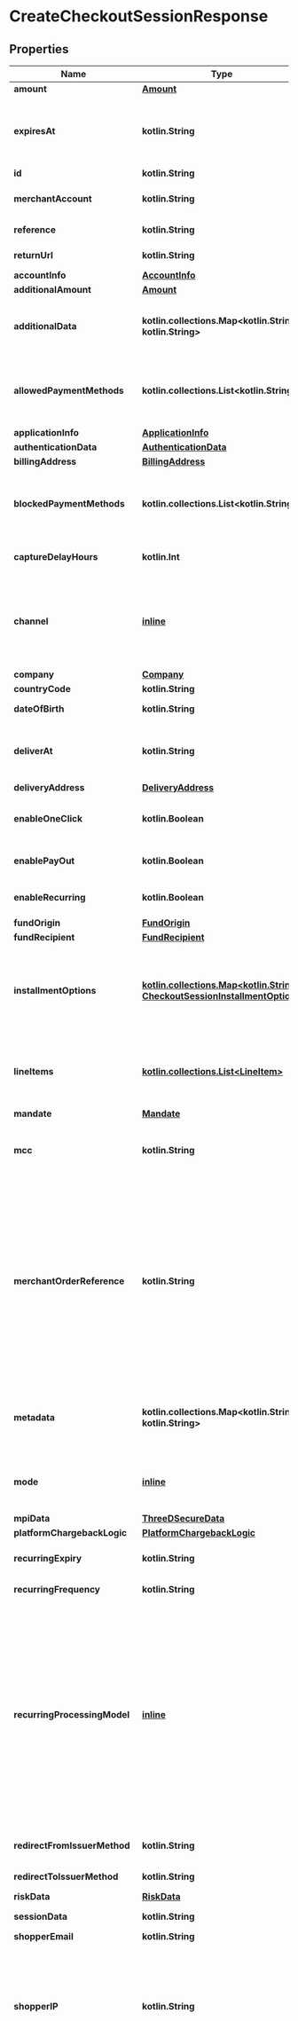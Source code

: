 
# CreateCheckoutSessionResponse

## Properties
Name | Type | Description | Notes
------------ | ------------- | ------------- | -------------
**amount** | [**Amount**](Amount.md) |  | 
**expiresAt** | **kotlin.String** | The date the session expires in [ISO8601](https://www.iso.org/iso-8601-date-and-time-format.html) format. When not specified, the expiry date is set to 1 hour after session creation. You cannot set the session expiry to more than 24 hours after session creation. | 
**id** | **kotlin.String** | A unique identifier of the session. |  [readonly]
**merchantAccount** | **kotlin.String** | The merchant account identifier, with which you want to process the transaction. | 
**reference** | **kotlin.String** | The reference to uniquely identify a payment. | 
**returnUrl** | **kotlin.String** | The URL to return to when a redirect payment is completed. | 
**accountInfo** | [**AccountInfo**](AccountInfo.md) |  |  [optional]
**additionalAmount** | [**Amount**](Amount.md) |  |  [optional]
**additionalData** | **kotlin.collections.Map&lt;kotlin.String, kotlin.String&gt;** | This field contains additional data, which may be required for a particular payment request.  The &#x60;additionalData&#x60; object consists of entries, each of which includes the key and value. |  [optional]
**allowedPaymentMethods** | **kotlin.collections.List&lt;kotlin.String&gt;** | List of payment methods to be presented to the shopper. To refer to payment methods, use their [payment method type](https://docs.adyen.com/payment-methods/payment-method-types).  Example: &#x60;\&quot;allowedPaymentMethods\&quot;:[\&quot;ideal\&quot;,\&quot;giropay\&quot;]&#x60; |  [optional]
**applicationInfo** | [**ApplicationInfo**](ApplicationInfo.md) |  |  [optional]
**authenticationData** | [**AuthenticationData**](AuthenticationData.md) |  |  [optional]
**billingAddress** | [**BillingAddress**](BillingAddress.md) |  |  [optional]
**blockedPaymentMethods** | **kotlin.collections.List&lt;kotlin.String&gt;** | List of payment methods to be hidden from the shopper. To refer to payment methods, use their [payment method type](https://docs.adyen.com/payment-methods/payment-method-types).  Example: &#x60;\&quot;blockedPaymentMethods\&quot;:[\&quot;ideal\&quot;,\&quot;giropay\&quot;]&#x60; |  [optional]
**captureDelayHours** | **kotlin.Int** | The delay between the authorisation and scheduled auto-capture, specified in hours. |  [optional]
**channel** | [**inline**](#Channel) | The platform where a payment transaction takes place. This field is optional for filtering out payment methods that are only available on specific platforms. If this value is not set, then we will try to infer it from the &#x60;sdkVersion&#x60; or &#x60;token&#x60;.  Possible values: * **iOS** * **Android** * **Web** |  [optional]
**company** | [**Company**](Company.md) |  |  [optional]
**countryCode** | **kotlin.String** | The shopper&#39;s two-letter country code. |  [optional]
**dateOfBirth** | **kotlin.String** | The shopper&#39;s date of birth in [ISO8601](https://www.iso.org/iso-8601-date-and-time-format.html) format. |  [optional]
**deliverAt** | **kotlin.String** | The date and time when the purchased goods should be delivered.  [ISO 8601](https://www.w3.org/TR/NOTE-datetime) format: YYYY-MM-DDThh:mm:ss+TZD, for example, **2020-12-18T10:15:30+01:00**. |  [optional]
**deliveryAddress** | [**DeliveryAddress**](DeliveryAddress.md) |  |  [optional]
**enableOneClick** | **kotlin.Boolean** | When true and &#x60;shopperReference&#x60; is provided, the shopper will be asked if the payment details should be stored for future one-click payments. |  [optional]
**enablePayOut** | **kotlin.Boolean** | When true and &#x60;shopperReference&#x60; is provided, the payment details will be tokenized for payouts. |  [optional]
**enableRecurring** | **kotlin.Boolean** | When true and &#x60;shopperReference&#x60; is provided, the payment details will be tokenized for recurring payments. |  [optional]
**fundOrigin** | [**FundOrigin**](FundOrigin.md) |  |  [optional]
**fundRecipient** | [**FundRecipient**](FundRecipient.md) |  |  [optional]
**installmentOptions** | [**kotlin.collections.Map&lt;kotlin.String, CheckoutSessionInstallmentOption&gt;**](CheckoutSessionInstallmentOption.md) | A set of key-value pairs that specifies the installment options available per payment method. The key must be a payment method name in lowercase. For example, **card** to specify installment options for all cards, or **visa** or **mc**. The value must be an object containing the installment options. |  [optional]
**lineItems** | [**kotlin.collections.List&lt;LineItem&gt;**](LineItem.md) | Price and product information about the purchased items, to be included on the invoice sent to the shopper. &gt; This field is required for 3x 4x Oney, Affirm, Afterpay, Clearpay, Klarna, Ratepay, and Zip. |  [optional]
**mandate** | [**Mandate**](Mandate.md) |  |  [optional]
**mcc** | **kotlin.String** | The [merchant category code](https://en.wikipedia.org/wiki/Merchant_category_code) (MCC) is a four-digit number, which relates to a particular market segment. This code reflects the predominant activity that is conducted by the merchant. |  [optional]
**merchantOrderReference** | **kotlin.String** | This reference allows linking multiple transactions to each other for reporting purposes (i.e. order auth-rate). The reference should be unique per billing cycle. The same merchant order reference should never be reused after the first authorised attempt. If used, this field should be supplied for all incoming authorisations. &gt; We strongly recommend you send the &#x60;merchantOrderReference&#x60; value to benefit from linking payment requests when authorisation retries take place. In addition, we recommend you provide &#x60;retry.orderAttemptNumber&#x60;, &#x60;retry.chainAttemptNumber&#x60;, and &#x60;retry.skipRetry&#x60; values in &#x60;PaymentRequest.additionalData&#x60;. |  [optional]
**metadata** | **kotlin.collections.Map&lt;kotlin.String, kotlin.String&gt;** | Metadata consists of entries, each of which includes a key and a value. Limits: * Maximum 20 key-value pairs per request. * Maximum 20 characters per key. * Maximum 80 characters per value.  |  [optional]
**mode** | [**inline**](#Mode) | Indicates the type of front end integration. Possible values: * **embedded** (default): Drop-in or Components integration * **hosted**: Hosted Checkout integration |  [optional]
**mpiData** | [**ThreeDSecureData**](ThreeDSecureData.md) |  |  [optional]
**platformChargebackLogic** | [**PlatformChargebackLogic**](PlatformChargebackLogic.md) |  |  [optional]
**recurringExpiry** | **kotlin.String** | Date after which no further authorisations shall be performed. Only for 3D Secure 2. |  [optional]
**recurringFrequency** | **kotlin.String** | Minimum number of days between authorisations. Only for 3D Secure 2. |  [optional]
**recurringProcessingModel** | [**inline**](#RecurringProcessingModel) | Defines a recurring payment type. Required when creating a token to store payment details. Allowed values: * &#x60;Subscription&#x60; – A transaction for a fixed or variable amount, which follows a fixed schedule. * &#x60;CardOnFile&#x60; – With a card-on-file (CoF) transaction, card details are stored to enable one-click or omnichannel journeys, or simply to streamline the checkout process. Any subscription not following a fixed schedule is also considered a card-on-file transaction. * &#x60;UnscheduledCardOnFile&#x60; – An unscheduled card-on-file (UCoF) transaction is a transaction that occurs on a non-fixed schedule and/or have variable amounts. For example, automatic top-ups when a cardholder&#39;s balance drops below a certain amount.  |  [optional]
**redirectFromIssuerMethod** | **kotlin.String** | Specifies the redirect method (GET or POST) when redirecting back from the issuer. |  [optional]
**redirectToIssuerMethod** | **kotlin.String** | Specifies the redirect method (GET or POST) when redirecting to the issuer. |  [optional]
**riskData** | [**RiskData**](RiskData.md) |  |  [optional]
**sessionData** | **kotlin.String** | The payment session data you need to pass to your front end. |  [optional]
**shopperEmail** | **kotlin.String** | The shopper&#39;s email address. |  [optional]
**shopperIP** | **kotlin.String** | The shopper&#39;s IP address. In general, we recommend that you provide this data, as it is used in a number of risk checks (for instance, number of payment attempts or location-based checks). &gt; For 3D Secure 2 transactions, schemes require &#x60;shopperIP&#x60; for all browser-based implementations. This field is also mandatory for some merchants depending on your business model. For more information, [contact Support](https://www.adyen.help/hc/en-us/requests/new). |  [optional]
**shopperInteraction** | [**inline**](#ShopperInteraction) | Specifies the sales channel, through which the shopper gives their card details, and whether the shopper is a returning customer. For the web service API, Adyen assumes Ecommerce shopper interaction by default.  This field has the following possible values: * &#x60;Ecommerce&#x60; - Online transactions where the cardholder is present (online). For better authorisation rates, we recommend sending the card security code (CSC) along with the request. * &#x60;ContAuth&#x60; - Card on file and/or subscription transactions, where the cardholder is known to the merchant (returning customer). If the shopper is present (online), you can supply also the CSC to improve authorisation (one-click payment). * &#x60;Moto&#x60; - Mail-order and telephone-order transactions where the shopper is in contact with the merchant via email or telephone. * &#x60;POS&#x60; - Point-of-sale transactions where the shopper is physically present to make a payment using a secure payment terminal. |  [optional]
**shopperLocale** | **kotlin.String** | The combination of a language code and a country code to specify the language to be used in the payment. |  [optional]
**shopperName** | [**Name**](Name.md) |  |  [optional]
**shopperReference** | **kotlin.String** | Your reference to uniquely identify this shopper, for example user ID or account ID. Minimum length: 3 characters. &gt; Your reference must not include personally identifiable information (PII), for example name or email address. |  [optional]
**shopperStatement** | **kotlin.String** | The text to be shown on the shopper&#39;s bank statement.  We recommend sending a maximum of 22 characters, otherwise banks might truncate the string.  Allowed characters: **a-z**, **A-Z**, **0-9**, spaces, and special characters **. , &#39; _ - ? + * /_**. |  [optional]
**showInstallmentAmount** | **kotlin.Boolean** | Set to true to show the payment amount per installment. |  [optional]
**socialSecurityNumber** | **kotlin.String** | The shopper&#39;s social security number. |  [optional]
**splitCardFundingSources** | **kotlin.Boolean** | Boolean value indicating whether the card payment method should be split into separate debit and credit options. |  [optional]
**splits** | [**kotlin.collections.List&lt;Split&gt;**](Split.md) | An array of objects specifying how to split a payment when using [Adyen for Platforms](https://docs.adyen.com/marketplaces-and-platforms/processing-payments#providing-split-information), [Classic Platforms integration](https://docs.adyen.com/marketplaces-and-platforms/classic/processing-payments#providing-split-information), or [Issuing](https://docs.adyen.com/issuing/manage-funds#split). |  [optional]
**store** | **kotlin.String** | The ecommerce or point-of-sale store that is processing the payment. Used in:  * [Partner platform integrations](https://docs.adyen.com/marketplaces-and-platforms/classic/platforms-for-partners#route-payments) for the [Classic Platforms integration](https://docs.adyen.com/marketplaces-and-platforms/classic). * [Platform setup integrations](https://docs.adyen.com/marketplaces-and-platforms/additional-for-platform-setup/route-payment-to-store) for the [Balance Platform](https://docs.adyen.com/marketplaces-and-platforms). |  [optional]
**storePaymentMethod** | **kotlin.Boolean** | When this is set to **true** and the &#x60;shopperReference&#x60; is provided, the payment details will be stored. |  [optional]
**storePaymentMethodMode** | [**inline**](#StorePaymentMethodMode) | Indicates if the details of the payment method will be stored for the shopper. Possible values: * **disabled** – No details will be stored (default). * **askForConsent** – If the &#x60;shopperReference&#x60; is provided, the UI lets the shopper choose if they want their payment details to be stored. * **enabled** – If the &#x60;shopperReference&#x60; is provided, the details will be stored without asking the shopper for consent. |  [optional]
**telephoneNumber** | **kotlin.String** | The shopper&#39;s telephone number. |  [optional]
**themeId** | **kotlin.String** | Sets a custom theme for [Hosted Checkout](https://docs.adyen.com/online-payments/build-your-integration/?platform&#x3D;Web&amp;integration&#x3D;Hosted+Checkout). The value can be any of the **Theme ID** values from your Customer Area. |  [optional]
**threeDSAuthenticationOnly** | **kotlin.Boolean** | If set to true, you will only perform the [3D Secure 2 authentication](https://docs.adyen.com/online-payments/3d-secure/other-3ds-flows/authentication-only), and not the payment authorisation. |  [optional]
**trustedShopper** | **kotlin.Boolean** | Set to true if the payment should be routed to a trusted MID. |  [optional]
**url** | **kotlin.String** | The URL for the Hosted Checkout page. Redirect the shopper to this URL so they can make the payment. |  [optional]


<a name="Channel"></a>
## Enum: channel
Name | Value
---- | -----
channel | iOS, Android, Web


<a name="Mode"></a>
## Enum: mode
Name | Value
---- | -----
mode | embedded, hosted


<a name="RecurringProcessingModel"></a>
## Enum: recurringProcessingModel
Name | Value
---- | -----
recurringProcessingModel | CardOnFile, Subscription, UnscheduledCardOnFile


<a name="ShopperInteraction"></a>
## Enum: shopperInteraction
Name | Value
---- | -----
shopperInteraction | Ecommerce, ContAuth, Moto, POS


<a name="StorePaymentMethodMode"></a>
## Enum: storePaymentMethodMode
Name | Value
---- | -----
storePaymentMethodMode | askForConsent, disabled, enabled



